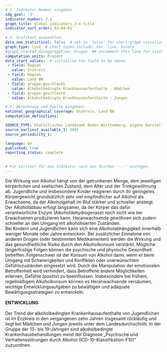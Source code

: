 ```yaml
---
# 1. Indikator-Nummer eingeben 
sdg_goal: '3'
indicator_number: 3.4
graph_title: global_indicators.3-4-title
indicator_sort_order: 03-04-01
 
# 2. Grafikart auswaehlen: 
data_non_statistical: false  # set to 'false' for chart/graph visualization 
graph_type: line  # chart types include: bar, line, binary 
#graph_stacked_disaggregation: Gruppe  ## uncomment this line for stacked bars. eplace 'Geschlecht' with the field of aggregation. 
computation_units: Prozent 
data_start_values:  # initialize the field to be shown  
 - field: Region 
   value: Enzkreis
 - field: Region 
   value: Land BW
 - field: gruppe.geschlecht 
   value: Alkoholbedingte Krankhausaufenthalte - Mädchen
 - field: gruppe.geschlecht 
   value: Alkoholbedingte Krankhausaufenthalte - Jungen

# 3. Berechnung und Quelle eingeben: 
national_geographical_coverage: Enzkreis, Land BW
computation_definitions: 

SOURCE_TYPE: Statistisches Landesamt Baden-Württemberg, eigene Darstellung
source_earliest_available_1: 2007
source_periodicity_1: 

language: de   
published: true 
reporting_status: complete
 
 
# Für Leittext für den Indikator nach den Stichen '---' einfügen. 
---
```


Die Wirkung von Alkohol hängt von der getrunkenen Menge, dem jeweiligen körperlichen und seelischen Zustand, dem Alter und der Trinkgewöhnung ab. Jugendliche und insbesondere Kinder reagieren durch ihr geringeres Körpergewicht grundsätzlich sehr viel empfindlicher auf Alkohol als Erwachsene, da der Alkoholgehalt im Blut stärker und schneller ansteigt. Der Alkoholabbau erfolgt langsamer, da der Körper das dafür verantwortliche Enzym (Alkoholdehydrogenase) noch nicht wie bei Erwachsenen produzieren kann. Heranwachsende gewöhnen sich zudem schneller an den Umgang mit alkoholisierten Zuständen. <br>
Bei Kindern und Jugendlichen kann sich eine Alkoholabhängigkeit innerhalb weniger Monate oder Jahre entwickeln. Bei zusätzlicher Einnahme von anderen Drogen (oder bestimmten Medikamenten) werden die Wirkung und das gesundheitliche Risiko durch den Alkoholkonsum verstärkt. Mögliche längerfristige Folgen können die psychische und physische Gesundheit betreffen. Folgenschwer ist der Konsum von Alkohol dann, wenn er beim Umgang mit Schwierigkeiten und Konflikten oder unerwünschten Gefühlszuständen eingesetzt wird. Durch die Manipulation der emotionalen Betroffenheit wird verhindert, dass Betroffene andere Möglichkeiten erlernen, Gefühle (positiv) zu beeinflussen. Insbesondere bei frühem, regelmäßigem Alkoholkonsum können es Heranwachsende versäumen, wichtige Entwicklungsaufgaben zu bewältigen und adäquate Bewältigungsstrategien zu entwickeln. <br>
<br>
**ENTWICKLUNG** <br>
<br>
Der Trend der alkoholbedingten Krankenhausaufenthalte von Jugendlichen ist im Enzkreis in den vergangenen zehn Jahren insgesamt rückläufig und liegt bei Mädchen und Jungen jeweils unter dem Landesdurchschnitt. In der Gruppe der 13- bis 19-Jährigen sind alkoholbedingte Krankenhausbehandlungen meist der Diagnose „Psychische und Verhaltensstörungen durch Alkohol (ICD-10-Klassifikation-F10)“ zuzuordnen.
